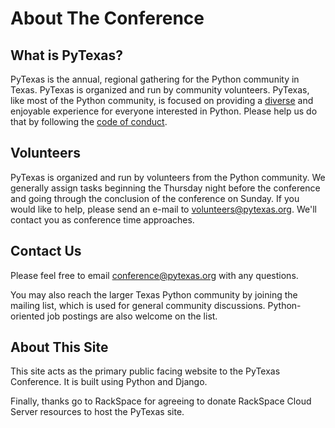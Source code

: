 # About The Conference

## What is PyTexas?

PyTexas is the annual, regional gathering for the Python community in Texas. 
PyTexas is organized and run by community volunteers. PyTexas, like most of the 
Python community, is focused on providing a [diverse](/2019/page/about/diversity-statement) and enjoyable experience 
for everyone interested in Python. Please help us do that by following the 
[code of conduct](/2019/page/about/code-of-conduct).

## Volunteers

PyTexas is organized and run by volunteers from the Python community. We 
generally assign tasks beginning the Thursday night before the conference and 
going through the conclusion of the conference on Sunday. If you would like to 
help, please send an e-mail to [volunteers@pytexas.org](mailto:volunteers@pytexas.org). We'll contact you as 
conference time approaches.

## Contact Us

Please feel free to email [conference@pytexas.org](mailto:conference@pytexas.org) with any questions.

You may also reach the larger Texas Python community by joining the mailing 
list, which is used for general community discussions. Python-oriented job 
postings are also welcome on the list.

## About This Site

This site acts as the primary public facing website to the PyTexas Conference. 
It is built using Python and Django.

Finally, thanks go to RackSpace for agreeing to donate RackSpace Cloud Server 
resources to host the PyTexas site.
